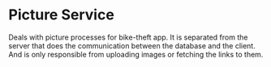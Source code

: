 # Picture Service
Deals with picture processes for bike-theft app. It is separated from the server that does the communication between the database and the client. And is only responsible from uploading images or fetching the links to them.
